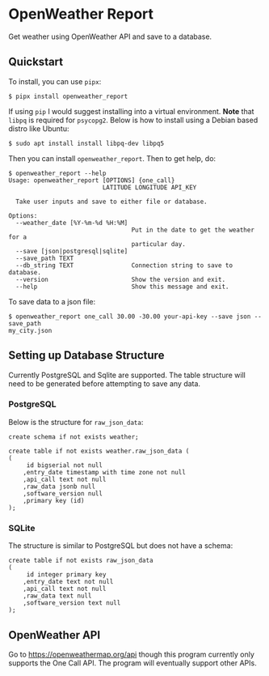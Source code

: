# OpenWeather Report

Get weather using OpenWeather API and save to a database.

## Quickstart

To install, you can use `pipx`:

```
$ pipx install openweather_report
```

If using `pip` I would suggest installing into a virtual environment.
**Note** that `libpq` is required for `psycopg2`.
Below is how to install using a Debian based distro like Ubuntu:

```
$ sudo apt install install libpq-dev libpq5
```

Then you can install `openweather_report`.
Then to get help, do:

```
$ openweather_report --help
Usage: openweather_report [OPTIONS] {one_call}
                          LATITUDE LONGITUDE API_KEY

  Take user inputs and save to either file or database.

Options:
  --weather_date [%Y-%m-%d %H:%M]
                                  Put in the date to get the weather for a
                                  particular day.
  --save [json|postgresql|sqlite]
  --save_path TEXT
  --db_string TEXT                Connection string to save to database.
  --version                       Show the version and exit.
  --help                          Show this message and exit.
```

To save data to a json file:

```
$ openweather_report one_call 30.00 -30.00 your-api-key --save json --save_path
my_city.json
```

## Setting up Database Structure

Currently PostgreSQL and Sqlite are supported.
The table structure will need to be generated before attempting to save any
data.

### PostgreSQL

Below is the structure for `raw_json_data`:

```
create schema if not exists weather;

create table if not exists weather.raw_json_data (
(
     id bigserial not null
    ,entry_date timestamp with time zone not null
    ,api_call text not null
    ,raw_data jsonb null
    ,software_version null
	,primary key (id)
);
```

### SQLite

The structure is similar to PostgreSQL but does not have a schema:

```
create table if not exists raw_json_data
(
     id integer primary key
    ,entry_date text not null
    ,api_call text not null
    ,raw_data text null
    ,software_version text null
);
```

## OpenWeather API

Go to https://openweathermap.org/api though this program currently only
supports the One Call API.
The program will eventually support other APIs.
